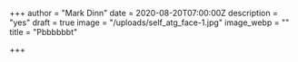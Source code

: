 +++
author = "Mark Dinn"
date = 2020-08-20T07:00:00Z
description = "yes"
draft = true
image = "/uploads/self_atg_face-1.jpg"
image_webp = ""
title = "Pbbbbbbt"

+++
